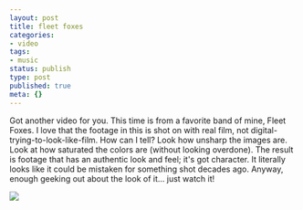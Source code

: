 ```yaml
---
layout: post
title: fleet foxes
categories:
- video
tags:
- music
status: publish
type: post
published: true
meta: {}
---
```


Got another video for you. This time is from a favorite band of mine, Fleet Foxes. I love that the footage in this is shot on with real film, not digital-trying-to-look-like-film. How can I tell? Look how unsharp the images are. Look at how saturated the colors are (without looking overdone). The result is footage that has an authentic look and feel; it's got character. It literally looks like it could be mistaken for something shot decades ago. Anyway, enough geeking out about the look of it... just watch it!























![](http://i1.ytimg.com/vi/Pgv6dKV03dA/hqdefault.jpg)
